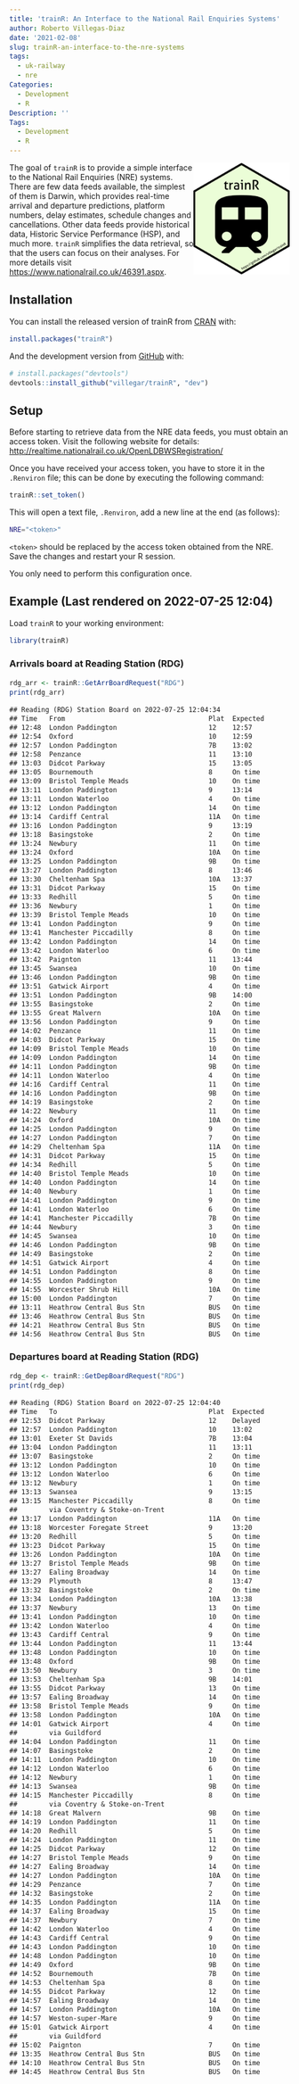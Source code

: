 ```yaml
---
title: 'trainR: An Interface to the National Rail Enquiries Systems'
author: Roberto Villegas-Diaz
date: '2021-02-08'
slug: trainR-an-interface-to-the-nre-systems
tags:
  - uk-railway
  - nre
Categories:
  - Development
  - R
Description: ''
Tags:
  - Development
  - R
---
```


<img src="https://raw.githubusercontent.com/villegar/trainR/main/inst/images/logo.png" alt="logo" align="right" height=200px/>

The goal of `trainR` is to provide a simple interface to the 
National Rail Enquiries (NRE) systems. There are few data feeds 
available, the simplest of them is Darwin, which provides real-time 
arrival and departure predictions, platform numbers, delay estimates, 
schedule changes and cancellations. Other data feeds provide historical 
data, Historic Service Performance (HSP), and much more. `trainR` 
simplifies the data retrieval, so that the users can focus on their 
analyses. For more details visit 
https://www.nationalrail.co.uk/46391.aspx.

## Installation

You can install the released version of trainR from [CRAN](https://CRAN.R-project.org) with:

``` r
install.packages("trainR")
```

And the development version from [GitHub](https://github.com/) with:

``` r
# install.packages("devtools")
devtools::install_github("villegar/trainR", "dev")
```

## Setup
Before starting to retrieve data from the NRE data feeds, you must obtain an access token. 
Visit the following website for details: http://realtime.nationalrail.co.uk/OpenLDBWSRegistration/

Once you have received your access token, you have to store it in the `.Renviron` file; this can be 
done by executing the following command:


```r
trainR::set_token()
```

This will open a text file, `.Renviron`, add a new line at the end (as follows):

```bash
NRE="<token>"
```

`<token>` should be replaced by the access token obtained from the NRE. Save the changes and restart 
your R session.

You only need to perform this configuration once.

## Example (Last rendered on 2022-07-25 12:04)

Load `trainR` to your working environment:

```r
library(trainR)
```

### Arrivals board at Reading Station (RDG)


```r
rdg_arr <- trainR::GetArrBoardRequest("RDG")
print(rdg_arr)
```

```
## Reading (RDG) Station Board on 2022-07-25 12:04:34
## Time   From                                    Plat  Expected
## 12:48  London Paddington                       12    12:57
## 12:54  Oxford                                  10    12:59
## 12:57  London Paddington                       7B    13:02
## 12:58  Penzance                                11    13:10
## 13:03  Didcot Parkway                          15    13:05
## 13:05  Bournemouth                             8     On time
## 13:09  Bristol Temple Meads                    10    On time
## 13:11  London Paddington                       9     13:14
## 13:11  London Waterloo                         4     On time
## 13:12  London Paddington                       14    On time
## 13:14  Cardiff Central                         11A   On time
## 13:16  London Paddington                       9     13:19
## 13:18  Basingstoke                             2     On time
## 13:24  Newbury                                 11    On time
## 13:24  Oxford                                  10A   On time
## 13:25  London Paddington                       9B    On time
## 13:27  London Paddington                       8     13:46
## 13:30  Cheltenham Spa                          10A   13:37
## 13:31  Didcot Parkway                          15    On time
## 13:33  Redhill                                 5     On time
## 13:36  Newbury                                 1     On time
## 13:39  Bristol Temple Meads                    10    On time
## 13:41  London Paddington                       9     On time
## 13:41  Manchester Piccadilly                   8     On time
## 13:42  London Paddington                       14    On time
## 13:42  London Waterloo                         6     On time
## 13:42  Paignton                                11    13:44
## 13:45  Swansea                                 10    On time
## 13:46  London Paddington                       9B    On time
## 13:51  Gatwick Airport                         4     On time
## 13:51  London Paddington                       9B    14:00
## 13:55  Basingstoke                             2     On time
## 13:55  Great Malvern                           10A   On time
## 13:56  London Paddington                       9     On time
## 14:02  Penzance                                11    On time
## 14:03  Didcot Parkway                          15    On time
## 14:09  Bristol Temple Meads                    10    On time
## 14:09  London Paddington                       14    On time
## 14:11  London Paddington                       9B    On time
## 14:11  London Waterloo                         4     On time
## 14:16  Cardiff Central                         11    On time
## 14:16  London Paddington                       9B    On time
## 14:19  Basingstoke                             2     On time
## 14:22  Newbury                                 11    On time
## 14:24  Oxford                                  10A   On time
## 14:25  London Paddington                       9     On time
## 14:27  London Paddington                       7     On time
## 14:29  Cheltenham Spa                          11A   On time
## 14:31  Didcot Parkway                          15    On time
## 14:34  Redhill                                 5     On time
## 14:40  Bristol Temple Meads                    10    On time
## 14:40  London Paddington                       14    On time
## 14:40  Newbury                                 1     On time
## 14:41  London Paddington                       9     On time
## 14:41  London Waterloo                         6     On time
## 14:41  Manchester Piccadilly                   7B    On time
## 14:44  Newbury                                 3     On time
## 14:45  Swansea                                 10    On time
## 14:46  London Paddington                       9B    On time
## 14:49  Basingstoke                             2     On time
## 14:51  Gatwick Airport                         4     On time
## 14:51  London Paddington                       8     On time
## 14:55  London Paddington                       9     On time
## 14:55  Worcester Shrub Hill                    10A   On time
## 15:00  London Paddington                       7     On time
## 13:11  Heathrow Central Bus Stn                BUS   On time
## 13:46  Heathrow Central Bus Stn                BUS   On time
## 14:21  Heathrow Central Bus Stn                BUS   On time
## 14:56  Heathrow Central Bus Stn                BUS   On time
```

### Departures board at Reading Station (RDG)


```r
rdg_dep <- trainR::GetDepBoardRequest("RDG")
print(rdg_dep)
```

```
## Reading (RDG) Station Board on 2022-07-25 12:04:40
## Time   To                                      Plat  Expected
## 12:53  Didcot Parkway                          12    Delayed
## 12:57  London Paddington                       10    13:02
## 13:01  Exeter St Davids                        7B    13:04
## 13:04  London Paddington                       11    13:11
## 13:07  Basingstoke                             2     On time
## 13:12  London Paddington                       10    On time
## 13:12  London Waterloo                         6     On time
## 13:12  Newbury                                 1     On time
## 13:13  Swansea                                 9     13:15
## 13:15  Manchester Piccadilly                   8     On time
##        via Coventry & Stoke-on-Trent           
## 13:17  London Paddington                       11A   On time
## 13:18  Worcester Foregate Street               9     13:20
## 13:20  Redhill                                 5     On time
## 13:23  Didcot Parkway                          15    On time
## 13:26  London Paddington                       10A   On time
## 13:27  Bristol Temple Meads                    9B    On time
## 13:27  Ealing Broadway                         14    On time
## 13:29  Plymouth                                8     13:47
## 13:32  Basingstoke                             2     On time
## 13:34  London Paddington                       10A   13:38
## 13:37  Newbury                                 13    On time
## 13:41  London Paddington                       10    On time
## 13:42  London Waterloo                         4     On time
## 13:43  Cardiff Central                         9     On time
## 13:44  London Paddington                       11    13:44
## 13:48  London Paddington                       10    On time
## 13:48  Oxford                                  9B    On time
## 13:50  Newbury                                 3     On time
## 13:53  Cheltenham Spa                          9B    14:01
## 13:55  Didcot Parkway                          13    On time
## 13:57  Ealing Broadway                         14    On time
## 13:58  Bristol Temple Meads                    9     On time
## 13:58  London Paddington                       10A   On time
## 14:01  Gatwick Airport                         4     On time
##        via Guildford                           
## 14:04  London Paddington                       11    On time
## 14:07  Basingstoke                             2     On time
## 14:11  London Paddington                       10    On time
## 14:12  London Waterloo                         6     On time
## 14:12  Newbury                                 1     On time
## 14:13  Swansea                                 9B    On time
## 14:15  Manchester Piccadilly                   8     On time
##        via Coventry & Stoke-on-Trent           
## 14:18  Great Malvern                           9B    On time
## 14:19  London Paddington                       11    On time
## 14:20  Redhill                                 5     On time
## 14:24  London Paddington                       11    On time
## 14:25  Didcot Parkway                          12    On time
## 14:27  Bristol Temple Meads                    9     On time
## 14:27  Ealing Broadway                         14    On time
## 14:27  London Paddington                       10A   On time
## 14:29  Penzance                                7     On time
## 14:32  Basingstoke                             2     On time
## 14:35  London Paddington                       11A   On time
## 14:37  Ealing Broadway                         15    On time
## 14:37  Newbury                                 7     On time
## 14:42  London Waterloo                         4     On time
## 14:43  Cardiff Central                         9     On time
## 14:43  London Paddington                       10    On time
## 14:48  London Paddington                       10    On time
## 14:49  Oxford                                  9B    On time
## 14:52  Bournemouth                             7B    On time
## 14:53  Cheltenham Spa                          8     On time
## 14:55  Didcot Parkway                          12    On time
## 14:57  Ealing Broadway                         14    On time
## 14:57  London Paddington                       10A   On time
## 14:57  Weston-super-Mare                       9     On time
## 15:01  Gatwick Airport                         4     On time
##        via Guildford                           
## 15:02  Paignton                                7     On time
## 13:35  Heathrow Central Bus Stn                BUS   On time
## 14:10  Heathrow Central Bus Stn                BUS   On time
## 14:45  Heathrow Central Bus Stn                BUS   On time
```

